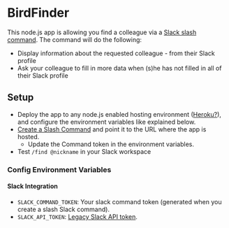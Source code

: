 # BirdFinder

This node.js app is allowing you find a colleague via a [Slack slash command](https://api.slack.com/slash-commands). The command will do the following:
* Display information about the requested colleague - from their Slack profile
* Ask your colleague to fill in more data when (s)he has not filled in all of their Slack profile

## Setup
* Deploy the app to any node.js enabled hosting environment ([Heroku?](https://www.heroku.com)), and configure the environment variables like explained below.
* [Create a Slash Command](https://api.slack.com/slash-commands?#creating_commands) and point it to the URL where the app is hosted.
  * Update the Command token in the environment variables.
* Test `/find @nickname` in your Slack workspace

### Config Environment Variables
#### Slack Integration
* `SLACK_COMMAND_TOKEN`: Your slack command token (generated when you create a slash Slack command).
* `SLACK_API_TOKEN`: [Legacy Slack API token](https://api.slack.com/custom-integrations/legacy-tokens).


